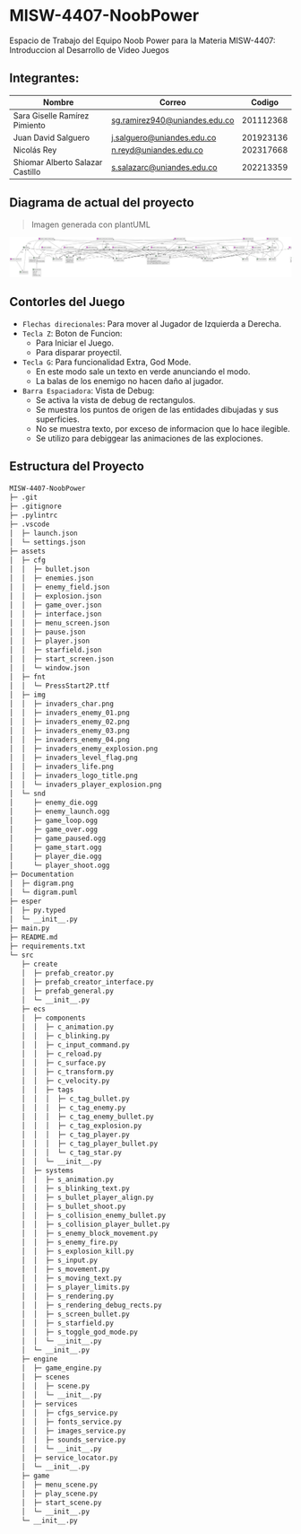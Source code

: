 # MISW-4407-NoobPower
Espacio de Trabajo del Equipo Noob Power para la Materia MISW-4407: Introduccion al Desarrollo de Video Juegos

## Integrantes:

|   Nombre                         |   Correo                      | Codigo    |
|----------------------------------|-------------------------------|-----------|
| Sara Giselle Ramírez Pimiento    | sg.ramirez940@uniandes.edu.co | 201112368 |
| Juan David Salguero              | j.salguero@uniandes.edu.co    | 201923136 |
| Nicolás Rey                      | n.reyd@uniandes.edu.co        | 202317668 |
| Shiomar Alberto Salazar Castillo | s.salazarc@uniandes.edu.co    | 202213359 |

## Diagrama de actual del proyecto
> Imagen generada con plantUML

<img src="https://github.com/shiomar-salazar/MISW-4407-NoobPower/blob/main/Documentation/digram.png">

## Contorles del Juego
- `Flechas direcionales`: Para mover al Jugador de Izquierda a Derecha.
- `Tecla Z`: Boton de Funcion:
  - Para Iniciar el Juego.
  - Para disparar proyectil.
- `Tecla G`: Para funcionalidad Extra, God Mode.
  - En este modo sale un texto en verde anunciando el modo.
  - La balas de los enemigo no hacen daño al jugador.
- `Barra Espaciadora`: Vista de Debug:
  - Se activa la vista de debug de rectangulos.
  - Se muestra los puntos de origen de las entidades dibujadas y sus superficies.
  - No se muestra texto, por exceso de informacion que lo hace ilegible.
  - Se utilizo para debiggear las animaciones de las explociones.

## Estructura del Proyecto
```
MISW-4407-NoobPower
├─ .git
├─ .gitignore
├─ .pylintrc
├─ .vscode
│  ├─ launch.json
│  └─ settings.json
├─ assets
│  ├─ cfg
│  │  ├─ bullet.json
│  │  ├─ enemies.json
│  │  ├─ enemy_field.json
│  │  ├─ explosion.json
│  │  ├─ game_over.json
│  │  ├─ interface.json
│  │  ├─ menu_screen.json
│  │  ├─ pause.json
│  │  ├─ player.json
│  │  ├─ starfield.json
│  │  ├─ start_screen.json
│  │  └─ window.json
│  ├─ fnt
│  │  └─ PressStart2P.ttf
│  ├─ img
│  │  ├─ invaders_char.png
│  │  ├─ invaders_enemy_01.png
│  │  ├─ invaders_enemy_02.png
│  │  ├─ invaders_enemy_03.png
│  │  ├─ invaders_enemy_04.png
│  │  ├─ invaders_enemy_explosion.png
│  │  ├─ invaders_level_flag.png
│  │  ├─ invaders_life.png
│  │  ├─ invaders_logo_title.png
│  │  └─ invaders_player_explosion.png
│  └─ snd
│     ├─ enemy_die.ogg
│     ├─ enemy_launch.ogg
│     ├─ game_loop.ogg
│     ├─ game_over.ogg
│     ├─ game_paused.ogg
│     ├─ game_start.ogg
│     ├─ player_die.ogg
│     └─ player_shoot.ogg
├─ Documentation
│  ├─ digram.png
│  └─ digram.puml
├─ esper
│  ├─ py.typed
│  └─ __init__.py
├─ main.py
├─ README.md
├─ requirements.txt
└─ src
   ├─ create
   │  ├─ prefab_creator.py
   │  ├─ prefab_creator_interface.py
   │  ├─ prefab_general.py
   │  └─ __init__.py
   ├─ ecs
   │  ├─ components
   │  │  ├─ c_animation.py
   │  │  ├─ c_blinking.py
   │  │  ├─ c_input_command.py
   │  │  ├─ c_reload.py
   │  │  ├─ c_surface.py
   │  │  ├─ c_transform.py
   │  │  ├─ c_velocity.py
   │  │  ├─ tags
   │  │  │  ├─ c_tag_bullet.py
   │  │  │  ├─ c_tag_enemy.py
   │  │  │  ├─ c_tag_enemy_bullet.py
   │  │  │  ├─ c_tag_explosion.py
   │  │  │  ├─ c_tag_player.py
   │  │  │  ├─ c_tag_player_bullet.py
   │  │  │  └─ c_tag_star.py
   │  │  └─ __init__.py
   │  ├─ systems
   │  │  ├─ s_animation.py
   │  │  ├─ s_blinking_text.py
   │  │  ├─ s_bullet_player_align.py
   │  │  ├─ s_bullet_shoot.py
   │  │  ├─ s_collision_enemy_bullet.py
   │  │  ├─ s_collision_player_bullet.py
   │  │  ├─ s_enemy_block_movement.py
   │  │  ├─ s_enemy_fire.py
   │  │  ├─ s_explosion_kill.py
   │  │  ├─ s_input.py
   │  │  ├─ s_movement.py
   │  │  ├─ s_moving_text.py
   │  │  ├─ s_player_limits.py
   │  │  ├─ s_rendering.py
   │  │  ├─ s_rendering_debug_rects.py
   │  │  ├─ s_screen_bullet.py
   │  │  ├─ s_starfield.py
   │  │  ├─ s_toggle_god_mode.py
   │  │  └─ __init__.py
   │  └─ __init__.py
   ├─ engine
   │  ├─ game_engine.py
   │  ├─ scenes
   │  │  ├─ scene.py
   │  │  └─ __init__.py
   │  ├─ services
   │  │  ├─ cfgs_service.py
   │  │  ├─ fonts_service.py
   │  │  ├─ images_service.py
   │  │  ├─ sounds_service.py
   │  │  └─ __init__.py
   │  ├─ service_locator.py
   │  └─ __init__.py
   ├─ game
   │  ├─ menu_scene.py
   │  ├─ play_scene.py
   │  ├─ start_scene.py
   │  └─ __init__.py
   └─ __init__.py

```